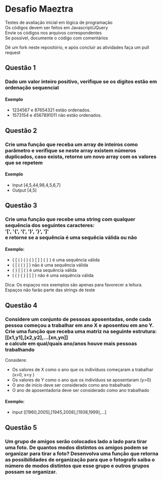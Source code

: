# Desafio Maeztra
Testes de avaliação inicial em lógica de programação <br>
Os códigos devem ser feitos em Javascript/JQuery<br>
Envie os códigos nos arquivos correspondentes<br>
Se possível, documente o código com comentários

Dê um fork neste repositório, e após concluir as atividades faça um pull request

## Questão 1
### Dado um valor inteiro positivo, verifique se os dígitos estão em ordenação sequencial

#### Exemplo
- 1234567 e 87654321 estão ordenados.
- 1573154 e 4567891011 não estão ordenados.

## Questão 2
### Crie uma função que receba um array de inteiros como parâmetro e verifique se neste array existem números duplicados, caso exista, retorne um novo array com os valores que se repetem

#### Exemplo
- Input [4,5,44,98,4,5,6,7]
- Output [4,5]

## Questão 3
### Crie uma função que recebe uma string com qualquer sequência dos seguintes caracteres: <br> '[', '{', '(', ')', '}', ']' <br> e retorne se a sequência é uma sequêcia válida ou não

#### Exemplo:
- { [ ( ) ( ) { } [ ] ] { } } é uma sequência válida
- { [ ( ( ) ] } não é uma sequência válida
- { } [ ] ( ) é uma sequência válida
- ( ( ) { } [ [ ] ) não é uma sequência válida

Dica: Os espaços nos exemplos são apenas para favorecer a leitura. Espaços não farão parte das strings de teste

## Questão 4
### Considere um conjunto de pessoas aposentadas, onde cada pessoa começou a trabalhar em ano X e aposentou em ano Y. Crie uma função que receba uma matriz na seguinte estrutura: <br> [[x1,y1],[x2,y2],...[xn,yn]] <br>e calcule em qual/quais ano/anos houve mais pessoas trabalhando

Considere:
- Os valores de X como o ano que os indívíduos começaram a trabalhar (x>0, x<y )
- Os valores de Y como o ano que os indívíduos se aposentaram (y>0)
- O ano de início deve ser considerado como ano trabalhado
- O ano de aposentadoria deve ser considerado como ano trabalhado

#### Exemplo:
- Input [[1960,2005],[1945,2008],[1938,1999],...]

## Questão 5
### Um grupo de amigos serão colocados lado a lado para tirar uma foto. De quantos modos distintos os amigos podem se organizar para tirar a foto? Desenvolva uma função que retorna as possibilidades de organização para que o fotografo saiba o número de modos distintos que esse grupo e outros grupos possam se organizar.
